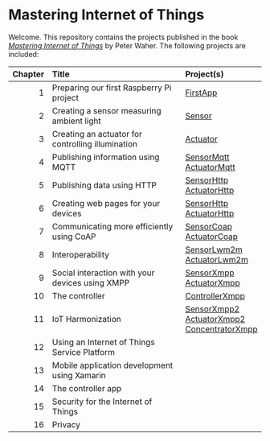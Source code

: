 Mastering Internet of Things
================================

Welcome. This repository contains the projects published in the book
[*Mastering Internet of Things*](https://www.packtpub.com/networking-and-servers/mastering-internet-things) 
by Peter Waher. The following projects are included:

| Chapter | Title                                             | Project(s)                                                                                             |
|--------:|:--------------------------------------------------|:-------------------------------------------------------------------------------------------------------|
|       1 | Preparing our first Raspberry Pi project          | [FirstApp](FirstApp)                                                                                   |
|       2 | Creating a sensor measuring ambient light         | [Sensor](Sensor)                                                                                       |
|       3 | Creating an actuator for controlling illumination | [Actuator](Actuator)                                                                                   |
|       4 | Publishing information using MQTT                 | [SensorMqtt](SensorMqtt)<br/>[ActuatorMqtt](ActuatorMqtt)                                              |
|       5 | Publishing data using HTTP                        | [SensorHttp](SensorHttp)<br/>[ActuatorHttp](ActuatorHttp)                                              |
|       6 | Creating web pages for your devices               | [SensorHttp](SensorHttp)<br/>[ActuatorHttp](ActuatorHttp)                                              |
|       7 | Communicating more efficiently using CoAP         | [SensorCoap](SensorCoap)<br/>[ActuatorCoap](ActuatorCoap)                                              |
|       8 | Interoperability                                  | [SensorLwm2m](SensorLwm2m)<br/>[ActuatorLwm2m](ActuatorLwm2m)                                          |
|       9 | Social interaction with your devices using XMPP   | [SensorXmpp](SensorXmpp)<br/>[ActuatorXmpp](ActuatorXmpp)                                              |
|      10 | The controller                                    | [ControllerXmpp](ControllerXmpp)                                                                       |
|      11 | IoT Harmonization                                 | [SensorXmpp2](SensorXmpp2)<br/>[ActuatorXmpp2](ActuatorXmpp2)<br/>[ConcentratorXmpp](ConcentratorXmpp) |
|      12 | Using an Internet of Things Service Platform      |                                                                                                        |
|      13 | Mobile application development using Xamarin      |                                                                                                        |
|      14 | The controller app                                |                                                                                                        |
|      15 | Security for the Internet of Things               |                                                                                                        |
|      16 | Privacy                                           |                                                                                                        |
